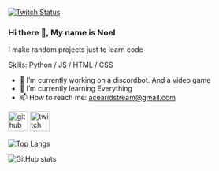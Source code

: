[![Twitch Status](https://img.shields.io/twitch/status/acearid?color=9147FF&logo=twitch&style=for-the-badge)](https://twitch.tv/p3gasi)

### Hi there 👋, My name is Noel
I make random projects just to learn code

Skills: Python / JS / HTML / CSS

- 🔭 I’m currently working on a discordbot. And a video game 
- 🌱 I’m currently learning Everything 
- 📫 How to reach me: acearidstream@gmail.com 


[<img src='https://cdn.jsdelivr.net/npm/simple-icons@3.0.1/icons/github.svg' alt='github' height='40'>](https://github.com/acearid)  [<img src='https://cdn.jsdelivr.net/npm/simple-icons@3.0.1/icons/twitch.svg' alt='twitch' height='40'>](https://www.twitch.tv/acearid)  

[![Top Langs](https://github-readme-stats.vercel.app/api/top-langs/?username=acearid&theme=radical)](https://github.com/anuraghazra/github-readme-stats)

![GitHub stats](https://github-readme-stats.vercel.app/api?username=acearid&show_icons=true&count_private&theme=radical)  


